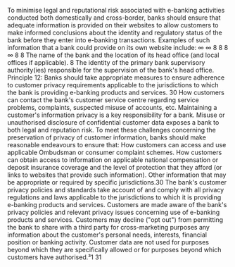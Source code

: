 To minimise legal and reputational risk associated with e-banking activities conducted both
domestically and cross-border, banks should ensure that adequate information is provided
on their websites to allow customers to make informed conclusions about the identity and
regulatory status of the bank before they enter into e-banking transactions.
Examples of such information that a bank could provide on its own website include:
∞
∞
8
8
8
∞
8
8
The name of the bank and the location of its head office (and local offices if
applicable).
8
The identity of the primary bank supervisory authority(ies) responsible for the
supervision of the bank's head office.
Principle 12: Banks should take appropriate measures to ensure adherence to
customer privacy requirements applicable to the jurisdictions to which the bank is
providing e-banking products and services.
30
How customers can contact the bank's customer service centre regarding service
problems, complaints, suspected misuse of accounts, etc.
Maintaining a customer's information privacy is a key responsibility for a bank. Misuse or
unauthorised disclosure of confidential customer data exposes a bank to both legal and
reputation risk. To meet these challenges concerning the preservation of privacy of customer
information, banks should make reasonable endeavours to ensure that:
How customers can access and use applicable Ombudsman or consumer complaint
schemes.
How customers can obtain access to information on applicable national
compensation or deposit insurance coverage and the level of protection that they
afford (or links to websites that provide such information).
Other information that may be appropriate or required by specific jurisdictions.30
The bank's customer privacy policies and standards take account of and comply
with all privacy regulations and laws applicable to the jurisdictions to which it is
providing e-banking products and services.
Customers are made aware of the bank's privacy policies and relevant privacy
issues concerning use of e-banking products and services.
Customers may decline ("opt out") from permitting the bank to share with a third
party for cross-marketing purposes any information about the customer's personal
needs, interests, financial position or banking activity.
Customer data are not used for purposes beyond which they are specifically allowed
or for purposes beyond which customers have authorised.³1
31
